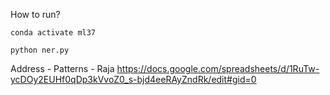 


How to run?

```
conda activate ml37

python ner.py
```



Address - Patterns - Raja
https://docs.google.com/spreadsheets/d/1RuTw-ycDOy2EUHf0qDp3kVvoZ0_s-bjd4eeRAyZndRk/edit#gid=0